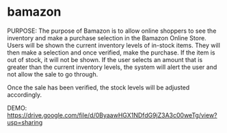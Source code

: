 # bamazon

PURPOSE:
The purpose of Bamazon is to allow online shoppers to see the inventory and make a purchase selection in the Bamazon Online Store.  Users will be shown the current inventory levels of in-stock items. They will then make a selection and once verified, make the purchase.  If the item is out of stock, it will not be shown.  If the user selects an amount that is greater than the current inventory levels, the system will alert the user and not allow the sale to go through. 

Once the sale has been verified, the stock levels will be adjusted accordingly.

DEMO:
https://drive.google.com/file/d/0ByaawHGX1NDfdG9jZ3A3c00weTg/view?usp=sharing
